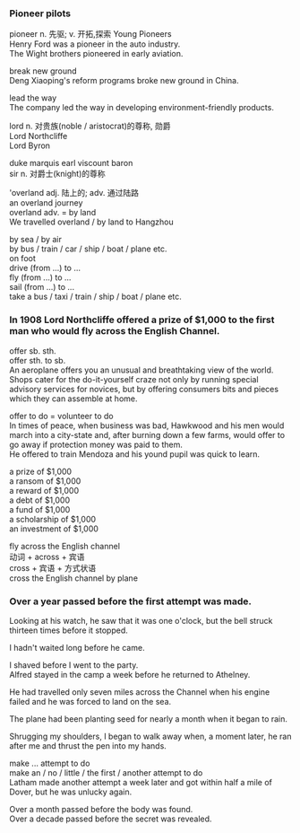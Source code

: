 ### Pioneer pilots  
pioneer n. 先驱; v. 开拓,探索
Young Pioneers  
Henry Ford was a pioneer in the auto industry.  
The Wight brothers pioneered in early aviation. 
  
break new ground  
Deng Xiaoping's reform programs broke new ground in China.  
  
lead the way  
The company led the way in developing environment-friendly products.  
  
lord n. 对贵族(noble / aristocrat)的尊称, 勋爵  
Lord Northcliffe  
Lord Byron  
  
duke    marquis     earl    viscount    baron  
sir n. 对爵士(knight)的尊称  
  
'overland adj. 陆上的; adv. 通过陆路  
an overland journey  
overland adv. = by land  
We travelled overland / by land to Hangzhou  
  
by sea / by air  
by bus / train / car / ship / boat / plane etc.  
on foot  
drive (from ...) to ...  
fly (from ...) to ...  
sail (from ...) to ...  
take a bus / taxi / train / ship / boat / plane etc.  
  
### In 1908 Lord Northcliffe offered a prize of $1,000 to the first man who would fly across the English Channel.  
offer sb. sth.  
offer sth. to sb.  
An aeroplane offers you an unusual and breathtaking view of the world.  
Shops cater for the do-it-yourself craze not only by running special advisory services for novices, but by offering consumers bits and pieces which they can assemble at home.  
  
offer to do = volunteer to do  
In times of peace, when business was bad, Hawkwood and his men would march into a city-state and, after burning down a few farms, would offer to go away if protection money was paid to them.  
He offered to train Mendoza and his yound pupil was quick to learn.  
  
a prize of $1,000  
a ransom of $1,000  
a reward of $1,000  
a debt of $1,000  
a fund of $1,000  
a scholarship of $1,000  
an investment of $1,000  
  
fly across the English channel  
动词 + across + 宾语  
cross + 宾语 + 方式状语  
cross the English channel by plane  
  
### Over a year passed before the first attempt was made.  
Looking at his watch, he saw that it was one o'clock, but the bell struck thirteen times before it stopped.  
  
I hadn't waited long before he came.  
  
I shaved before I went to the party.  
Alfred stayed in the camp a week before he returned to Athelney.  
  
He had travelled only seven miles across the Channel when his engine failed and he was forced to land on the sea.  
  
The plane had been planting seed for nearly a month when it began to rain.  
  
Shrugging my shoulders, I began to walk away when, a moment later, he ran after me and thrust the pen into my hands.  
  
make ... attempt to do  
make an / no / little / the first / another attempt to do  
Latham made another attempt a week later and got within half a mile of Dover, but he was unlucky again.  
  
Over a month passed before the body was found.  
Over a decade passed before the secret was revealed.  